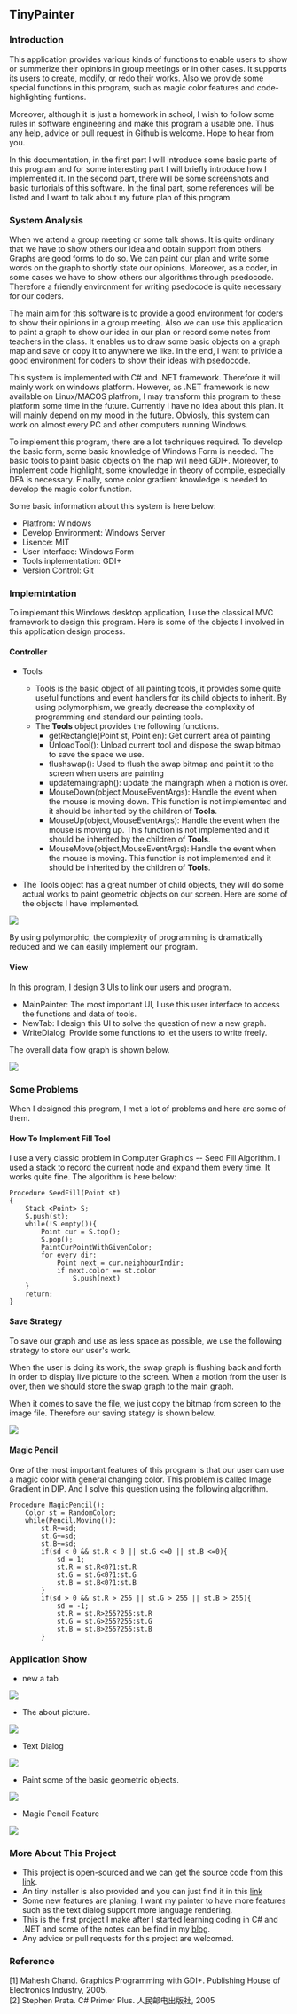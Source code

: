 ## TinyPainter

### Introduction

This application provides various kinds of functions to enable users to show or summerize their opinions in group meetings
or in other cases. It supports its users to create, modify, or redo their works. Also we provide some special functions in this program, such as magic color features and code-highlighting funtions. 

Moreover, although it is just a homework in school, I wish to follow some rules in software engineering and make this program a usable one. Thus any help, advice or pull request in Github is welcome. Hope to hear from you.

In this documentation, in the first part I will introduce some basic parts of this program and for some interesting part I will briefly introduce how I implemented it. In the second part, there will be some screenshots and basic turtorials of this software. In the final part, some references will be listed and I want to talk about my future plan of this program.

### System Analysis

When we attend a group meeting or some talk shows. It is quite ordinary that we have to show others our idea and obtain support from others. Graphs are good forms to do so. We can paint our plan and write some words on the graph to shortly state our opinions. Moreover, as a coder, in some cases we have to show others our algorithms through psedocode. Therefore a friendly environment for writing psedocode is quite necessary for our coders.

The main aim for this software is to provide a good environment for coders to show their opinions in a group meeting. Also we can use this application to paint a graph to show our idea in our plan or record some notes from teachers in the class. It enables us to draw some basic objects on a graph map and save or copy it to anywhere we like. In the end, I want to privide a good environment for coders to show their ideas with psedocode.

This system is implemented with C# and .NET framework. Therefore it will mainly work on windows platform. However, as .NET framework is now available on Linux/MACOS platfrom, I may transform this program to these platform some time in the future. Currently I have no idea about this plan. It will mainly depend on my mood in the future. Obviosly, this system can work on almost every PC and other computers running Windows.

To implement this program, there are a lot techniques required. To develop the basic form, some basic knowledge of Windows Form is needed. The basic tools to paint basic objects on the map will need GDI+. Moreover, to implement code highlight, some knowledge in theory of compile, especially DFA is necessary. Finally, some color gradient knowledge is needed to develop the magic color function.

Some basic information about this system is here below:  

- Platfrom: Windows
- Develop Environment: Windows Server
- Lisence: MIT
- User Interface: Windows Form
- Tools inplementation: GDI+
- Version Control: Git

### Implemtntation

To implemant this Windows desktop application, I use the classical MVC framework to design this program. Here is some of the objects I involved in this application design process.

#### Controller

- Tools
	- Tools is the basic object of all painting tools, it provides some quite useful functions and event handlers for its child objects to inherit. By using polymorphism, we greatly decrease the complexity of programming and standard our painting tools.
	- The __Tools__ object provides the following functions.
		- getRectangle(Point st, Point en): Get current area of painting
		- UnloadTool(): Unload current tool and dispose the swap bitmap to save the space we use.
		- flushswap(): Used to flush the swap bitmap and paint it to the screen when users are painting
		- updatemaingraph(): update the maingraph when a motion is over.
		- MouseDown(object,MouseEventArgs): Handle the event when the mouse is moving down. This function is not implemented and it should be inherited by the children of __Tools__.
		- MouseUp(object,MouseEventArgs): Handle the event when the mouse is moving up. This function is not implemented and it should be inherited by the children of __Tools__.
		- MouseMove(object,MouseEventArgs): Handle the event when the mouse is moving. This function is not implemented and it should be inherited by the children of __Tools__.

- The Tools object has a great number of child objects, they will do some actual works to paint geometric objects on our screen. Here are some of the objects I have implemented.

<img src="./graph/objects.png">

By using polymorphic, the complexity of programming is dramatically reduced and we can easily implement our program.  




#### View

In this program, I design 3 UIs to link our users and program.

- MainPainter: The most important UI, I use this user interface to access the functions and data of tools.
- NewTab: I design this UI to solve the question of new a new graph.
- WriteDialog: Provide some functions to let the users to write freely.

The overall data flow graph is shown below.

<img src="./graph/DataFlow.png"></img>

### Some Problems

When I designed this program, I met a lot of problems and here are some of them.

#### How To Implement Fill Tool

I use a very classic problem in Computer Graphics -- Seed Fill Algorithm. I used a stack to record the current node and expand them every time. It works quite fine. The algorithm is here below:  

```
Procedure SeedFill(Point st)  
{
	Stack <Point> S;
	S.push(st);
	while(!S.empty()){
		Point cur = S.top();
		S.pop();
		PaintCurPointWithGivenColor;
		for every dir:
			Point next = cur.neighbourIndir;
			if next.color == st.color
				S.push(next)
	}
	return;
}
```


#### Save Strategy

To save our graph and use as less space as possible, we use the following strategy to store our user's work.

When the user is doing its work, the swap graph is flushing back and forth in order to display live picture to the screen. When a motion from the user is over, then we should store the swap graph to the main graph.

When it comes to save the file, we just copy the bitmap from screen to the image file. Therefore our saving stategy is shown below.

<img src="./graph/save.png">

#### Magic Pencil

One of the most important features of this program is that our user can use a magic color with general changing color. This problem is called Image Gradient in DIP. And I solve this question using the following algorithm.

```
Procedure MagicPencil():
	Color st = RandomColor;
	while(Pencil.Moving()):
		st.R+=sd;
		st.G+=sd;
		st.B+=sd;
		if(sd < 0 && st.R < 0 || st.G <=0 || st.B <=0){
			sd = 1;
			st.R = st.R<0?1:st.R
			st.G = st.G<0?1:st.G
			st.B = st.B<0?1:st.B
		}
		if(sd > 0 && st.R > 255 || st.G > 255 || st.B > 255){
			sd = -1;
			st.R = st.R>255?255:st.R
			st.G = st.G>255?255:st.G
			st.B = st.B>255?255:st.B
		}
```

### Application Show

- new a tab

<img src="./graph/newtab.png"></img>

- The about picture.

<img src="./graph/about.png"></img>

- Text Dialog

<img src="./graph/textdialog.png"></img>

- Paint some of the basic geometric objects.

<img src="./graph/Paintbasic.png"></img>

- Magic Pencil Feature

<img src="./graph/magicpencil1.png"></img>

### More About This Project

- This project is open-sourced and we can get the source code from this <a href="https://github.com/Aaron19960821/TinyPainter">link</a>.
- An tiny installer is also provided and you can just find it in this <a href="https://github.com/Aaron19960821/TinyPainter/tree/master/TinyPainter/publish">link</a>
- Some new features are planing, I want my painter to have more features such as the text dialog support more language rendering.
- This is the first project I make after I started learning coding in C# and .NET and some of the notes can be find in my <a href="https://aaron19960821.github.io">blog</a>.
- Any advice or pull requests for this project are welcomed.

### Reference

[1] Mahesh Chand. Graphics Programming with GDI+. Publishing House of Electronics Industry, 2005.  
[2] Stephen Prata. C# Primer Plus. 人民邮电出版社, 2005